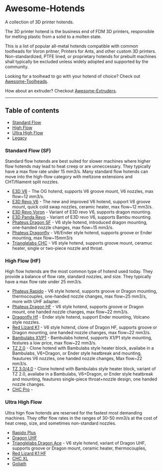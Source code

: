 # Awesome-Hotends
A collection of 3D printer hotends.

The 3D printer hotend is the business end of FDM 3D printers, responsible for melting plastic from a solid to a molten state.

This is a list of popular all-metal hotends compatible with common toolheads for Voron pritner, Printers for Ants, and other custom 3D printers. Non-standardized, PTFE lined, or proprietary hotends for  prebuilt machines shall typically be excluded unless widely adopted and supported by the community.

Looking for a toolhead to go with your hotend of choice? Check out [Awesome-Toolheads](https://github.com/SartorialGrunt0/Awesome-Toolheads).

How about an extruder? Checkout [Awesome-Extruders](https://github.com/SartorialGrunt0/Awesome-Extruders).

--------------------
## Table of contents
- [Standard Flow](#standard-flow)
- [High Flow](#high-flow)
- [Ultra High Flow](#ultra-high-flow)
- [Legacy](#legacy)

### Standard Flow (SF)

Standard flow hotends are best suited for slower machines where higher flow hotends may lead to heat creep or are unneccessary. They typically have a max flow rate under 15 mm3/s. Many standard flow hotends can move into the high-flow category with meltzone extensions and CHT/filament split nozzles.

- [E3D V6]() - The OG hotend, supports V6 groove mount, V6 nozzles, max flow~12 mm3/s.
- [E3D Revo V6]() - The new and improved V6 hotend, support V6 groove mount, quick cold swap nozzles, ceramic heater, max flow~12 mm3/s.
- [E3D Revo Voron]() - Variant of E3D revo V6, supports dragon mounting.
- [E3D Panda Revo]() - Variant of E3D revo V6, supports Bambu mounting.
- [Phateus Dragon SF]() - V6 style hotend, introduced dragon mounting, one-handed nozzle changes, max flow~15 mm3/s.
- [Phateus Dragonfly]() - V6/Ender style hotend, supports groove or Ender mounting, max flow~15mm3/s
- [Trianglelabs CHC]() - V6 style hotend, supports groove mount, ceramuc heater, single or two-piece nozzle and throat.

### High Flow (HF)

High flow hotends are the most common type of hotend used today. They provide a balance of flow rate, standard nozzles, and size. They typically have a max flow rate under 25 mm3/s.

- [Phateus Rapido]() - V6 style hotend, supports groove or Dragon mounting, thermocouples, one-handed nozzle changes, max flow~25 mm3/s, more with UHF adapter.
- [Phateus Dragon HF]() - V6 style hotend, supports groove or Dragon mount, one handed nozzle changes, max flow~22 mm3/s.
- [Dragonfly Hf]() - Ender style hotend, support Ender mounting, Volcano style nozzles.
- [Red Lizard K1]() - V6 style hotend, clone of Dragon HF, supports groove or Dragon mounting, one handed nozzle changes, max flow~22 mm3/s.
- [Bambulabs X1/P1]() - Bambulabs hotend, supports X1/P1 style mounting, festures a low price, max flow~22 mm3/s.
- [TZ 2.0]() - Clone hotend with Bambulabs style heater block, availabe in a Bambulabs, V6+Dragon, or Ender style heatbreak and mounting, feautures V6 nozzles, one handed nozzle changes, Max flow~22 mm3/s.
- [TZ 3.0/4.0]() - Clone hotend with Bambulabs style heater block, variant of TZ 2.0, availabe in a Bambulabs, V6+Dragon, or Ender style heatbreak and mounting, feautures single-piece throat+nozzle design, one handed nozzle changes.
- [CHC Pro]() - 

### Ultra High Flow

Ultra hign flow hotends are reserved for the fastest most demanding machines. They offer flow rates in the ranges of 30-50 mm3/s at the cost of heat creep, size, and sometimes non-standard nozzles.

- [Rapido Plus]()
- [Dragon UHF]()
- [Trianglelabs Dragon Ace]() - V6 style hotend, variant of Dragon UHF, supports groove or Dragon mount, ceramic heater, thermocouples, 
- [Red Lizard K1 HF]()
- [CHC XL]()
- [Goliath]()
